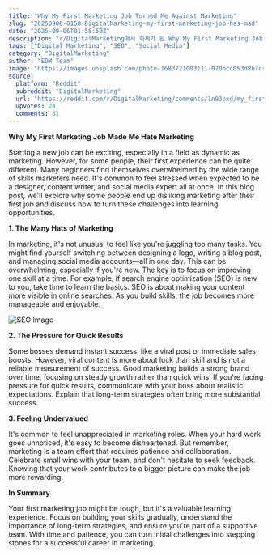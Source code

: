 ```yaml
---
title: "Why My First Marketing Job Turned Me Against Marketing"
slug: "20250906-0158-DigitalMarketing-my-first-marketing-job-has-mad"
date: "2025-09-06T01:58:50Z"
description: "r/DigitalMarketing에서 화제가 된 Why My First Marketing Job Turned Me Against Marketing에 대한 깊이 있는 분석과 인사이트"
tags: ["Digital Marketing", "SEO", "Social Media"]
category: "DigitalMarketing"
author: "EDM Team"
image: "https://images.unsplash.com/photo-1683721003111-070bcc053d8b?crop=entropy&cs=tinysrgb&fit=max&fm=jpg&ixid=M3w3OTU0NDF8MHwxfHNlYXJjaHwyM3x8ZGlnaXRhbCUyMG1hcmtldGluZ3xlbnwxfDB8fHwxNzU3MTIzOTIyfDA&ixlib=rb-4.1.0&q=80&w=1080"
source:
  platform: "Reddit"
  subreddit: "DigitalMarketing"
  url: "https://reddit.com/r/DigitalMarketing/comments/1n93pxd/my_first_marketing_job_has_made_me_hate_marketing/"
  upvotes: 24
  comments: 31
---
```


**Why My First Marketing Job Made Me Hate Marketing**

Starting a new job can be exciting, especially in a field as dynamic as marketing. However, for some people, their first experience can be quite different. Many beginners find themselves overwhelmed by the wide range of skills marketers need. It's common to feel stressed when expected to be a designer, content writer, and social media expert all at once. In this blog post, we'll explore why some people end up disliking marketing after their first job and discuss how to turn these challenges into learning opportunities.

**1. The Many Hats of Marketing**

In marketing, it's not unusual to feel like you're juggling too many tasks. You might find yourself switching between designing a logo, writing a blog post, and managing social media accounts—all in one day. This can be overwhelming, especially if you're new. The key is to focus on improving one skill at a time. For example, if search engine optimization (SEO) is new to you, take time to learn the basics. SEO is about making your content more visible in online searches. As you build skills, the job becomes more manageable and enjoyable.

![SEO Image](https://images.unsplash.com/photo-1709281847981-73a69aa6f770?crop=entropy&cs=tinysrgb&fit=max&fm=jpg&ixid=M3w3OTU0NDF8MHwxfHNlYXJjaHw5fHxzZW98ZW58MXwwfHx8MTc1NzEyMzkyMnww&ixlib=rb-4.1.0&q=80&w=1080)

**2. The Pressure for Quick Results**

Some bosses demand instant success, like a viral post or immediate sales boosts. However, viral content is more about luck than skill and is not a reliable measurement of success. Good marketing builds a strong brand over time, focusing on steady growth rather than quick wins. If you're facing pressure for quick results, communicate with your boss about realistic expectations. Explain that long-term strategies often bring more substantial success.

**3. Feeling Undervalued**

It's common to feel unappreciated in marketing roles. When your hard work goes unnoticed, it's easy to become disheartened. But remember, marketing is a team effort that requires patience and collaboration. Celebrate small wins with your team, and don't hesitate to seek feedback. Knowing that your work contributes to a bigger picture can make the job more rewarding.

**In Summary**

Your first marketing job might be tough, but it's a valuable learning experience. Focus on building your skills gradually, understand the importance of long-term strategies, and ensure you're part of a supportive team. With time and patience, you can turn initial challenges into stepping stones for a successful career in marketing.
